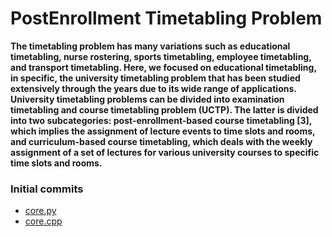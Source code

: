 # PostEnrollment Timetabling Problem

**The timetabling problem has many variations such as educational timetabling, nurse rostering, sports timetabling, employee timetabling, and transport timetabling. Here, we focused on educational timetabling, in specific, the university timetabling problem that has been studied extensively through the years due to its wide range of applications. University timetabling problems can be divided into examination timetabling and course timetabling problem (UCTP). The latter is divided into two subcategories: post-enrollment-based course timetabling [3], which implies the assignment of lecture events to time slots and rooms, and curriculum-based course timetabling, which deals with the weekly assignment of a set of lectures for various university courses to specific time slots and rooms.**


### Initial commits

* [core.py](./problem.py)
* [core.cpp](./core.cpp)
